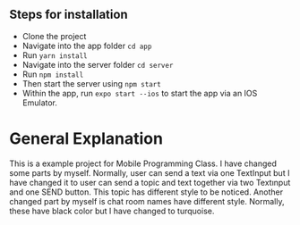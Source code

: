 ## Steps for installation

- Clone the project
- Navigate into the app folder `cd app`
- Run `yarn install`
- Navigate into the server folder `cd server`
- Run `npm install`
- Then start the server using `npm start`
- Within the app, run `expo start --ios` to start the app via an IOS Emulator.

# General Explanation

This is a example project for Mobile Programming Class. I have changed some parts by myself. Normally, user can send a text via one TextInput but I have changed it to user can send a topic and text together via two Textınput and one SEND button. This topic has different style to be noticed. Another changed part by myself is chat room names have different style. Normally, these have black color but I have changed to turquoise.
